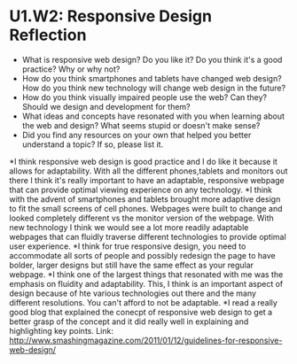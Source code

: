 # U1.W2: Responsive Design Reflection

* What is responsive web design? Do you like it?  Do you think it's a good practice? Why or why not?
* How do you think smartphones and tablets have changed web design? How do you think new technology will change web design in the future?
* How do you think visually impaired people use the web? Can they? Should we design and development for them?
* What ideas and concepts have resonated with you when learning about the web and design? What seems stupid or doesn't make sense?
* Did you find any resources on your own that helped you better understand a topic? If so, please list it.

*I think responsive web design is good practice and I do like it because it allows for adaptability.  With all the different phones,tablets and monitors out there I think it's really important to have an adaptable, responsive webpage that can provide optimal viewing experience on any technology.
*I think with the advent of smartphones and tablets brought more adaptive design to fit the small screens of cell phones.  Webpages were built to change and looked completely different vs the monitor version of the webpage.  With new technology I think we would see a lot more readily adaptable webpages that can fluidly traverse different technologies to provide optimal user experience. 
*I think for true responsive design, you need to accommodate all sorts of people and possibly redesign the page to have bolder, larger designs but still have the same effect as your regular webpage. 
*I think one of the largest things that resonated with me was the emphasis on fluidity and adaptability.  This, I think is an important aspect of design because of hte various technologies out there and the many different resolutions.  You can't afford to not be adaptable. 
*I read a really good blog that explained the conecpt of responsive web design to get a better grasp of the concept and it did really well in explaining and highlighting key points. Link: http://www.smashingmagazine.com/2011/01/12/guidelines-for-responsive-web-design/